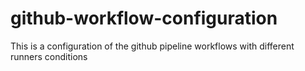 # github-workflow-configuration
This is a configuration of the github pipeline workflows with different runners conditions 
